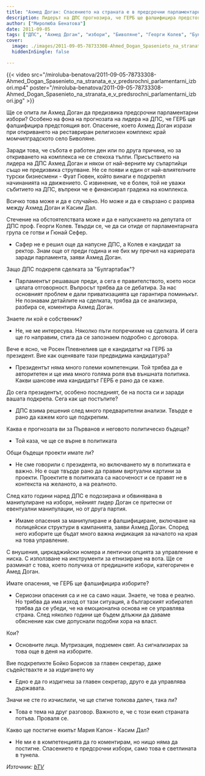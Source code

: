 ```yaml
---
title: "Ахмед Доган: Спасението на страната е в предсрочни парламентарни избори"
description: Лидерът на ДПС прогнозира, че ГЕРБ ще фалшифицира предстоящия вот
author: ["Миролюба Бенатова"]
date: 2011-09-05
tags: ["ДПС", "Ахмед Доган", "избори", "Биволяне", "Георги Колев", "Булгартабак", "ГЕРБ", "Бойко Борисов", "Касим Дал"]
cover:
  image: ./images/2011-09-05-78733308-Ahmed_Dogan_Spasenieto_na_stranata_e_v_predsrochni_parlamentarni_izbori/cover.webp
  hiddenInSingle: false

---
```


{{< video src="/miroluba-benatova/2011-09-05-78733308-Ahmed_Dogan_Spasenieto_na_stranata_e_v_predsrochni_parlamentarni_izbori.mp4" poster="/miroluba-benatova/2011-09-05-78733308-Ahmed_Dogan_Spasenieto_na_stranata_e_v_predsrochni_parlamentarni_izbori.jpg" >}}

Ще се опита ли Ахмед Доган да предизвика предсрочни парламентарни избори? Особено на фона на прогнозата на лидера на ДПС, че ГЕРБ ще фалшифицира предстоящия вот. Опасение, което Ахмед Доган изрази при откриването на реставриран религиозен комплекс край момчилградското село Биволяне.

Заради това, че събота е работен ден или по друга причина, но за  откриването на комплекса не се стекоха тълпи. Присъствието на лидера на ДПС Ахмед Доган и някои от най-верните му съпартийци също не предизвика струпване. Не се появи и един от най-влиятелните турски бизнесмени - Фуат Гювен, който винаги е подкрепял начинанията на движението. С извинение, че е болен, той не уважи събитието на ДПС, въпреки че е финансирал градежа на комплекса.

Всичко това може и да е случайно. Но може и да е свързано с разрива между Ахмед Доган и Касим Дал.  

Стечение на обстоятелствата може и да е напускането на депутата от ДПС проф.  Георги Колев. Твърди се, че да си отиде от парламентарната група се готви и Гюнай Сефер.

- Сафер не е решил още да напусне ДПС, а Колев е кандидат за ректор. Знам още от преди година  и не бих му пречил на кариерата заради парламента, заяви Ахмед Доган.

Защо ДПС подкрепя сделката за "Булгартабак"?

- Парламентът решаваше преди, а сега е правителството, което носи цялата отговорност.  Въпросът трябва да се дебатира.  За нас основният проблем е дали приватизацията ще гарантира поминъкът. Не познавам детайлите на сделката, трябва да се анализира, разбира се, коментира Ахмед Доган.

Знаете ли кой е собственик?

- Не, не ме интересува.  Няколко пъти попречихме на сделката. И сега ще го направим, стига да се запознаем подробно с договора.

Вече е ясно, че Росен Плевнелиев ще е кандидатът на ГЕРБ за президент. Вие как оценявате тази предвидима кандидатура?

- Президентът няма много големи компетенции. Той трябва да е авторитетен и ще има много голяма роля във външната политика.  Какви шансове има кандидатът ГЕРБ е рано да се каже.

До сега президентът, особено последният, бе на поста си и заради вашата подкрепа.  Сега как ще постъпите?

- ДПС взима решения след много предварителни анализи. Твърде е рано да кажем кого ще подкрепим.

Каква е прогнозата ви за Първанов и неговото политическо бъдеще?

- Той каза, че ще се върне в политиката

Общи бъдещи проекти имате ли?

- Не сме говорили с президента, но включването му в политиката е важно. Но е още твърде рано да правим виртуални картини за проекти. Проектите в политиката са насоченост и се правят не в контекста на желаното, а на реалното.

След като години наред ДПС е подозирана и обвинявана в манипулиране на избори, нейният лидер Доган се притесни от евентуални манипулации, но от друга партия.

- Имаме опасения за манипулиране и фалшифициране, включване на полицейски структури в кампанията, заяви Ахмед Доган. Според него изборите ще бъдат много важна индикация за началото на края на това управление.

С внушения, циркаджийски номера и лентички опцията за управление е ниска. С използване на инструменти за етнизиране на вота. Ще се разминат с това, което получиха от предишните избори, категоричен е Амед Доган.

Имате опасения, че ГЕРБ ще фалшифицира изборите?

- Сериозни опасения са и не са само наши. Знаете, че това е реално. Но трябва да има изход от тази ситуация, а българският избирател трябва да се убеди, че на емоционална основа не се управлява страна. След няколко години ще бъдем длъжни да даваме обяснение как сме допуснали подобни хора на власт.

Кои?

- Основните лица. Мутризация, подземен свят. Аз сигнализирах за това още в деня на изборите.

Вие подкрепихте Бойко Борисов за главен секретар, даже съдействахте и за издигането му

- Едно е да го издигнеш за главен секретар, друго е да управлява държавата.

Значи не сте го изчислили, че ще стигне толкова далеч, така ли?

- Това е тема на друг разговор. Важното е, че с този екип страната потъва. Проваля се.

Какво ще постигне екипът Мария Капон  - Касим Дал?

- Не ми е в компетенцията да го коментирам, но нищо няма да постигне. Спасението е предсрочни избори, само това е светлината в тунела.

*Източник: [bTV](https://btvnovinite.bg/78733308-Ahmed_Dogan_Spasenieto_na_stranata_e_v_predsrochni_parlamentarni_izbori.html)*
